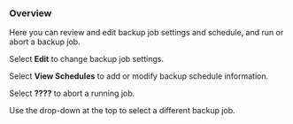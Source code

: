 ### Overview

Here you can review and edit backup job settings and schedule, and run or abort a backup job.  

Select **Edit** to change backup job settings.

Select **View Schedules** to add or modify backup schedule information.

Select **????** to abort a running job.

Use the drop-down at the top to select a different backup job.